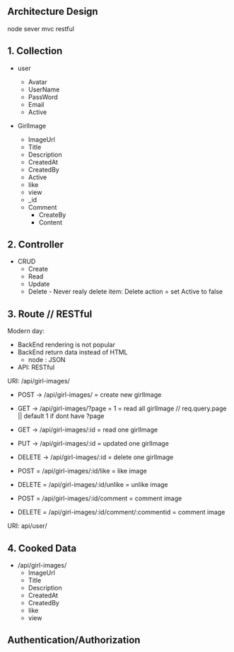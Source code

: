 ## Architecture Design

node sever
mvc
restful

## 1. Collection

- user
    - Avatar
    - UserName
    - PassWord
    - Email
    - Active

- GirlImage
    - ImageUrl
    - Title
    - Description
    - CreatedAt
    - CreatedBy
    - Active
    - like
    - view
    - _id
    - Comment
        - CreateBy
        - Content


## 2. Controller
- CRUD
    - Create
    - Read
    - Update
    - Delete - Never realy delete item: Delete action = set Active to false

## 3. Route // RESTful
Modern day:
 - BackEnd rendering is not popular
 - BackEnd return data instead of HTML
    - node : JSON
 - API: RESTful

 URI: /api/girl-images/
 - POST -> /api/girl-images/ = create new girlImage
 - GET -> /api/girl-images/?page = 1 = read all girlImage
 // req.query.page || default 1 if dont have ?page

 - GET -> /api/girl-images/:id = read one girlImage
 - PUT -> /api/girl-images/:id = updated one girlImage
 - DELETE -> /api/girl-images/:id = delete one girlImage

 - POST = /api/girl-images/:id/like = like image
 - DELETE = /api/girl-images/:id/unlike = unlike image

 - POST = /api/girl-images/:id/comment = comment image
 - DELETE = /api/girl-images/:id/comment/:commentid = comment image

 URI: api/user/

## 4. Cooked Data
 - /api/girl-images/
    - ImageUrl
    - Title
    - Description
    - CreatedAt
    - CreatedBy
    - like
    - view

## Authentication/Authorization

